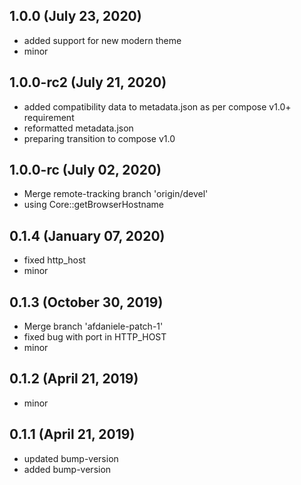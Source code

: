 ## 1.0.0 (July 23, 2020)
  - added support for new modern theme
  - minor

## 1.0.0-rc2 (July 21, 2020)
  - added compatibility data to metadata.json as per compose v1.0+ requirement
  - reformatted metadata.json
  - preparing transition to compose v1.0

## 1.0.0-rc (July 02, 2020)
  - Merge remote-tracking branch 'origin/devel'
  - using Core::getBrowserHostname

## 0.1.4 (January 07, 2020)
  - fixed http_host
  - minor

## 0.1.3 (October 30, 2019)
  - Merge branch 'afdaniele-patch-1'
  - fixed bug with port in HTTP_HOST
  - minor

## 0.1.2 (April 21, 2019)
  - minor

## 0.1.1 (April 21, 2019)
  - updated bump-version
  - added bump-version

